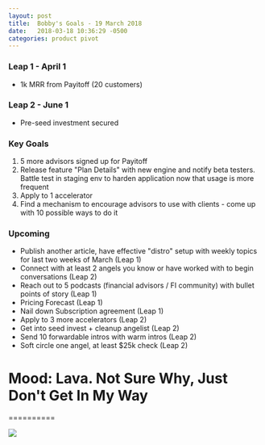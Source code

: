 ```yaml
---
layout: post
title:  Bobby's Goals - 19 March 2018
date:   2018-03-18 10:36:29 -0500
categories: product pivot
---
```


### Leap 1 - April 1

- 1k MRR from Payitoff (20 customers)

### Leap 2 - June 1

- Pre-seed investment secured

### Key Goals

1. 5 more advisors signed up for Payitoff
1. Release feature "Plan Details" with new engine and notify beta testers. Battle test in staging env to harden application now that usage is more frequent
1. Apply to 1 accelerator
1. Find a mechanism to encourage advisors to use with clients - come up with 10 possible ways to do it

### Upcoming
- Publish another article, have effective "distro" setup with weekly topics for last two weeks of March (Leap 1)
- Connect with at least 2 angels you know or have worked with to begin conversations (Leap 2)
- Reach out to 5 podcasts (financial advisors / FI community) with bullet points of story (Leap 1)
- Pricing Forecast (Leap 1)
- Nail down Subscription agreement (Leap 1)
- Apply to 3 more accelerators (Leap 2)
- Get into seed invest + cleanup angelist (Leap 2)
- Send 10 forwardable intros with warm intros (Leap 2)
- Soft circle one angel, at least $25k check (Leap 2)

# Mood: Lava. Not Sure Why, Just Don't Get In My Way
==========

![](https://media3.giphy.com/media/auKRHcLuzy6ME/giphy.gif)



